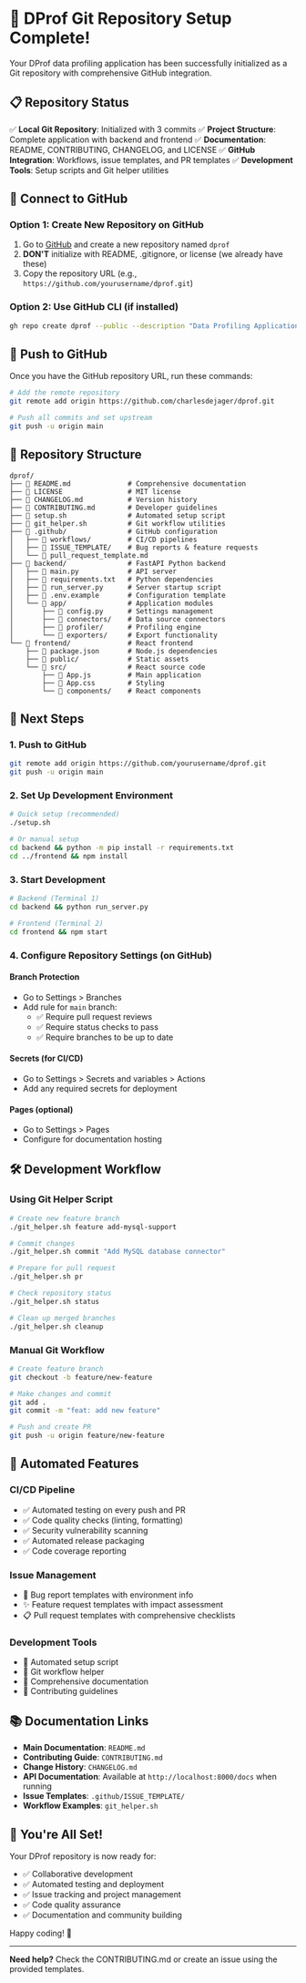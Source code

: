 # 🚀 DProf Git Repository Setup Complete!

Your DProf data profiling application has been successfully initialized as a Git repository with comprehensive GitHub integration.

## 📋 Repository Status

✅ **Local Git Repository**: Initialized with 3 commits
✅ **Project Structure**: Complete application with backend and frontend
✅ **Documentation**: README, CONTRIBUTING, CHANGELOG, and LICENSE
✅ **GitHub Integration**: Workflows, issue templates, and PR templates
✅ **Development Tools**: Setup scripts and Git helper utilities

## 🔗 Connect to GitHub

### Option 1: Create New Repository on GitHub

1. Go to [GitHub](https://github.com) and create a new repository named `dprof`
2. **DON'T** initialize with README, .gitignore, or license (we already have these)
3. Copy the repository URL (e.g., `https://github.com/yourusername/dprof.git`)

### Option 2: Use GitHub CLI (if installed)

```bash
gh repo create dprof --public --description "Data Profiling Application with React and FastAPI"
```

## 🚀 Push to GitHub

Once you have the GitHub repository URL, run these commands:

```bash
# Add the remote repository
git remote add origin https://github.com/charlesdejager/dprof.git

# Push all commits and set upstream
git push -u origin main
```

## 📁 Repository Structure

```
dprof/
├── 📄 README.md              # Comprehensive documentation
├── 📄 LICENSE                # MIT license
├── 📄 CHANGELOG.md           # Version history
├── 📄 CONTRIBUTING.md        # Developer guidelines
├── 🔧 setup.sh               # Automated setup script
├── 🔧 git_helper.sh          # Git workflow utilities
├── 📁 .github/               # GitHub configuration
│   ├── 📁 workflows/         # CI/CD pipelines
│   ├── 📁 ISSUE_TEMPLATE/    # Bug reports & feature requests
│   └── 📄 pull_request_template.md
├── 📁 backend/               # FastAPI Python backend
│   ├── 📄 main.py            # API server
│   ├── 📄 requirements.txt   # Python dependencies
│   ├── 📄 run_server.py      # Server startup script
│   ├── 📄 .env.example       # Configuration template
│   └── 📁 app/               # Application modules
│       ├── 📄 config.py      # Settings management
│       ├── 📁 connectors/    # Data source connectors
│       ├── 📁 profiler/      # Profiling engine
│       └── 📁 exporters/     # Export functionality
└── 📁 frontend/              # React frontend
    ├── 📄 package.json       # Node.js dependencies
    ├── 📁 public/            # Static assets
    └── 📁 src/               # React source code
        ├── 📄 App.js         # Main application
        ├── 📄 App.css        # Styling
        └── 📁 components/    # React components
```

## 🎯 Next Steps

### 1. Push to GitHub

```bash
git remote add origin https://github.com/yourusername/dprof.git
git push -u origin main
```

### 2. Set Up Development Environment

```bash
# Quick setup (recommended)
./setup.sh

# Or manual setup
cd backend && python -m pip install -r requirements.txt
cd ../frontend && npm install
```

### 3. Start Development

```bash
# Backend (Terminal 1)
cd backend && python run_server.py

# Frontend (Terminal 2)
cd frontend && npm start
```

### 4. Configure Repository Settings (on GitHub)

#### Branch Protection

- Go to Settings > Branches
- Add rule for `main` branch:
  - ✅ Require pull request reviews
  - ✅ Require status checks to pass
  - ✅ Require branches to be up to date

#### Secrets (for CI/CD)

- Go to Settings > Secrets and variables > Actions
- Add any required secrets for deployment

#### Pages (optional)

- Go to Settings > Pages
- Configure for documentation hosting

## 🛠️ Development Workflow

### Using Git Helper Script

```bash
# Create new feature branch
./git_helper.sh feature add-mysql-support

# Commit changes
./git_helper.sh commit "Add MySQL database connector"

# Prepare for pull request
./git_helper.sh pr

# Check repository status
./git_helper.sh status

# Clean up merged branches
./git_helper.sh cleanup
```

### Manual Git Workflow

```bash
# Create feature branch
git checkout -b feature/new-feature

# Make changes and commit
git add .
git commit -m "feat: add new feature"

# Push and create PR
git push -u origin feature/new-feature
```

## 🤖 Automated Features

### CI/CD Pipeline

- ✅ Automated testing on every push and PR
- ✅ Code quality checks (linting, formatting)
- ✅ Security vulnerability scanning
- ✅ Automated release packaging
- ✅ Code coverage reporting

### Issue Management

- 🐛 Bug report templates with environment info
- ✨ Feature request templates with impact assessment
- 📋 Pull request templates with comprehensive checklists

### Development Tools

- 🔧 Automated setup script
- 🔄 Git workflow helper
- 📖 Comprehensive documentation
- 🎯 Contributing guidelines

## 📚 Documentation Links

- **Main Documentation**: `README.md`
- **Contributing Guide**: `CONTRIBUTING.md`
- **Change History**: `CHANGELOG.md`
- **API Documentation**: Available at `http://localhost:8000/docs` when running
- **Issue Templates**: `.github/ISSUE_TEMPLATE/`
- **Workflow Examples**: `git_helper.sh`

## 🎉 You're All Set!

Your DProf repository is now ready for:

- ✅ Collaborative development
- ✅ Automated testing and deployment
- ✅ Issue tracking and project management
- ✅ Code quality assurance
- ✅ Documentation and community building

Happy coding! 🚀

---

**Need help?** Check the CONTRIBUTING.md or create an issue using the provided templates.
